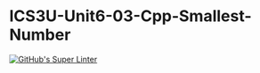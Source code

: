 # ICS3U-Unit6-03-Cpp-Smallest-Number

[![GitHub's Super Linter](https://github.com/haokai-li/ICS3U-Unit6-03-Cpp-Smallest-Number/workflows/GitHub's%20Super%20Linter/badge.svg)](https://github.com/haokai-li/ICS3U-Unit6-03-Cpp-Smallest-Number/actions)
